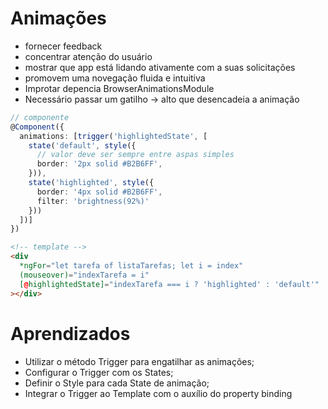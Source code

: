 # Animações
- fornecer feedback
- concentrar atenção do usuário
- mostrar que app está lidando ativamente com a suas solicitações
- promovem uma novegação fluida e intuitiva
- Improtar depencia BrowserAnimationsModule
- Necessário passar um gatilho -> alto que desencadeia a animação
```ts
// componente
@Component({
  animations: [trigger('highlightedState', [
    state('default', style({
      // valor deve ser sempre entre aspas simples
      border: '2px solid #B2B6FF',
    })),
    state('highlighted', style({
      border: '4px solid #B2B6FF',
      filter: 'brightness(92%)'
    }))
  ])]
})
```
```html
<!-- template -->
<div
  *ngFor="let tarefa of listaTarefas; let i = index"
  (mouseover)="indexTarefa = i"
  [@highlightedState]="indexTarefa === i ? 'highlighted' : 'default'"
></div>
```

# Aprendizados
- Utilizar o método Trigger para engatilhar as animações;
- Configurar o Trigger com os States;
- Definir o Style para cada State de animação;
- Integrar o Trigger ao Template com o auxílio do property binding